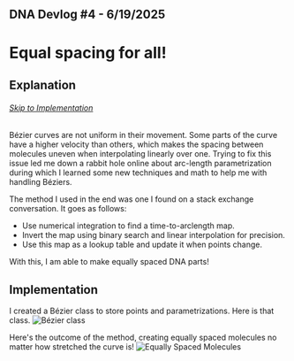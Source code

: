 ## DNA Devlog #4 - 6/19/2025
# Equal spacing for all!

## Explanation
###### [Skip to Implementation](#implementation)

Bézier curves are not uniform in their movement. Some parts of the curve have a higher velocity than others, which makes the spacing between molecules uneven when interpolating linearly over one. Trying to fix this issue led me down a rabbit hole online about arc-length parametrization during which I learned some new techniques and math to help me with handling Béziers.

The method I used in the end was one I found on a stack exchange conversation. It goes as follows:
- Use numerical integration to find a time-to-arclength map.
- Invert the map using binary search and linear interpolation for precision.
- Use this map as a lookup table and update it when points change.

With this, I am able to make equally spaced DNA parts!

## Implementation

I created a Bézier class to store points and parametrizations. Here is that class.
![Bézier class](DNA_devlog_5_bézier_class.png)

Here's the outcome of the method, creating equally spaced molecules no matter how stretched the curve is!
![Equally Spaced Molecules](DNA_devlog_5_equal_space.png)